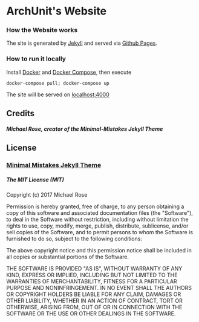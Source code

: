 # ArchUnit's Website

### How the Website works

The site is generated by [Jekyll](https://jekyllrb.com/) and served via [Github Pages](https://pages.github.com/).

### How to run it locally

Install [Docker](https://docs.docker.com/engine/installation/) and [Docker Compose](https://docs.docker.com/compose/install/),
then execute

```
docker-compose pull; docker-compose up
```
The site will be served on [localhost:4000](http://localhost:4000)


## Credits

##### Michael Rose, creator of the Minimal-Mistakes Jekyll Theme

## License

### [Minimal Mistakes Jekyll Theme](https://mmistakes.github.io/minimal-mistakes/)

##### The MIT License (MIT)

Copyright (c) 2017 Michael Rose

Permission is hereby granted, free of charge, to any person obtaining a copy
of this software and associated documentation files (the "Software"), to deal
in the Software without restriction, including without limitation the rights
to use, copy, modify, merge, publish, distribute, sublicense, and/or sell
copies of the Software, and to permit persons to whom the Software is
furnished to do so, subject to the following conditions:

The above copyright notice and this permission notice shall be included in all
copies or substantial portions of the Software.

THE SOFTWARE IS PROVIDED "AS IS", WITHOUT WARRANTY OF ANY KIND, EXPRESS OR
IMPLIED, INCLUDING BUT NOT LIMITED TO THE WARRANTIES OF MERCHANTABILITY,
FITNESS FOR A PARTICULAR PURPOSE AND NONINFRINGEMENT. IN NO EVENT SHALL THE
AUTHORS OR COPYRIGHT HOLDERS BE LIABLE FOR ANY CLAIM, DAMAGES OR OTHER
LIABILITY, WHETHER IN AN ACTION OF CONTRACT, TORT OR OTHERWISE, ARISING FROM,
OUT OF OR IN CONNECTION WITH THE SOFTWARE OR THE USE OR OTHER DEALINGS IN THE
SOFTWARE.